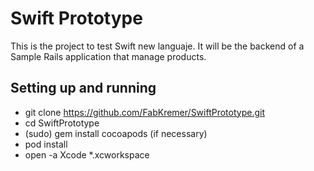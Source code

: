 Swift Prototype
=======

This is the project to test Swift new languaje.
It will be the backend of a Sample Rails application that manage products.

## Setting up and running

- git clone https://github.com/FabKremer/SwiftPrototype.git
- cd SwiftPrototype
- (sudo) gem install cocoapods (if necessary)
- pod install
- open -a Xcode *.xcworkspace
